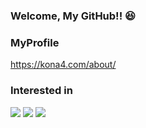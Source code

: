 ### Welcome, My GitHub!! 😆

### MyProfile
https://kona4.com/about/

### Interested in
![](https://img.shields.io/badge/PHP-444.svg?logo=php&style=for-the-badge)
![](https://img.shields.io/badge/-TypeScript-F9DC3E.svg?logo=typescript&style=for-the-badge)
![](https://img.shields.io/badge/-Unity-1389FD.svg?logo=unity&style=for-the-badge)

<!-- ![Github stats top lang](https://github-readme-stats.vercel.app/api/top-langs/?username=kngy0306) -->
